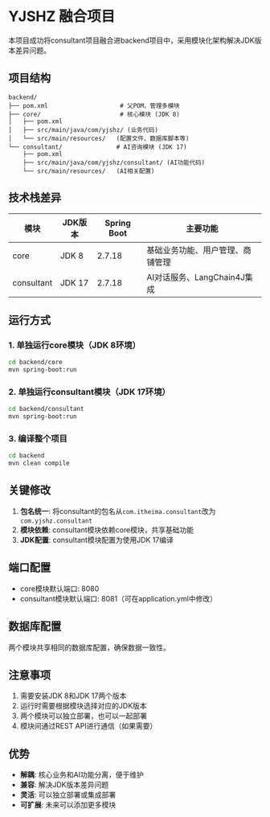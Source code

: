 # YJSHZ 融合项目

本项目成功将consultant项目融合进backend项目中，采用模块化架构解决JDK版本差异问题。

## 项目结构

```
backend/
├── pom.xml                    # 父POM，管理多模块
├── core/                      # 核心模块 (JDK 8)
│   ├── pom.xml
│   ├── src/main/java/com/yjshz/ (业务代码)
│   └── src/main/resources/   (配置文件、数据库脚本等)
└── consultant/               # AI咨询模块 (JDK 17)
    ├── pom.xml
    ├── src/main/java/com/yjshz/consultant/ (AI功能代码)
    └── src/main/resources/   (AI相关配置)
```

## 技术栈差异

| 模块 | JDK版本 | Spring Boot | 主要功能 |
|------|---------|-------------|----------|
| core | JDK 8 | 2.7.18 | 基础业务功能、用户管理、商铺管理 |
| consultant | JDK 17 | 2.7.18 | AI对话服务、LangChain4J集成 |

## 运行方式

### 1. 单独运行core模块（JDK 8环境）
```bash
cd backend/core
mvn spring-boot:run
```

### 2. 单独运行consultant模块（JDK 17环境）
```bash
cd backend/consultant  
mvn spring-boot:run
```

### 3. 编译整个项目
```bash
cd backend
mvn clean compile
```

## 关键修改

1. **包名统一**: 将consultant的包名从`com.itheima.consultant`改为`com.yjshz.consultant`
2. **模块依赖**: consultant模块依赖core模块，共享基础功能
3. **JDK配置**: consultant模块配置为使用JDK 17编译

## 端口配置

- core模块默认端口: 8080
- consultant模块默认端口: 8081（可在application.yml中修改）

## 数据库配置

两个模块共享相同的数据库配置，确保数据一致性。

## 注意事项

1. 需要安装JDK 8和JDK 17两个版本
2. 运行时需要根据模块选择对应的JDK版本
3. 两个模块可以独立部署，也可以一起部署
4. 模块间通过REST API进行通信（如果需要）

## 优势

- **解耦**: 核心业务和AI功能分离，便于维护
- **兼容**: 解决JDK版本差异问题
- **灵活**: 可以独立部署或集成部署
- **可扩展**: 未来可以添加更多模块